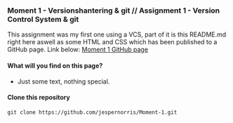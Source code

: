 ### Moment 1 - Versionshantering & git // Assignment 1 - Version Control System & git
This assignment was my first one using a VCS, part of it is this README.md right here aswell as some HTML and CSS which has been published to a GitHub page. Link below:
[Moment 1 GitHub page](https://jespernorris.github.io/Moment-1/)

#### What will you find on this page?
- Just some text, nothing special.

#### Clone this repository
`git clone https://github.com/jespernorris/Moment-1.git`